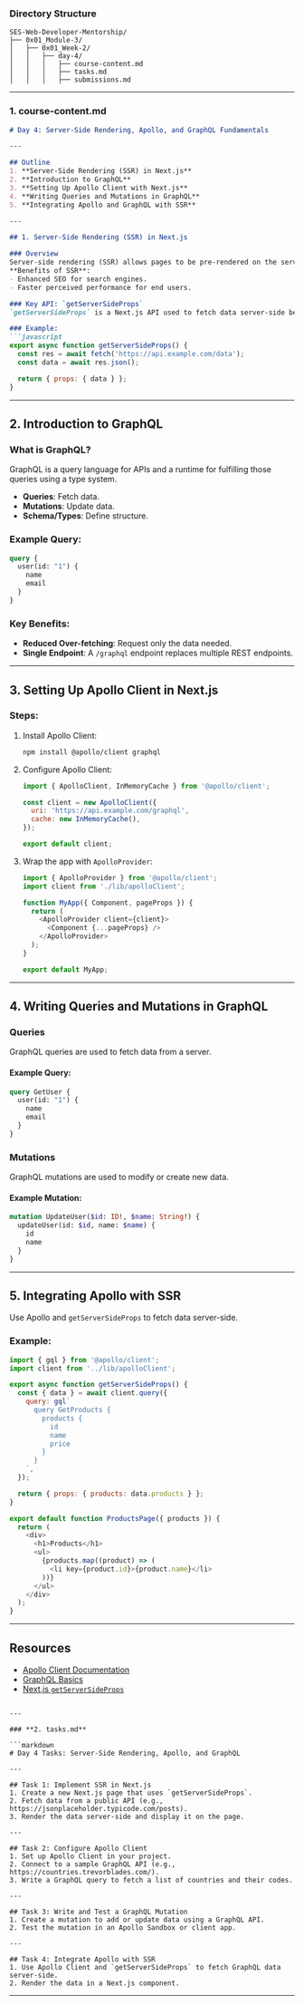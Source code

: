 ### **Directory Structure**

```
SES-Web-Developer-Mentorship/
├── 0x01_Module-3/
│   ├── 0x01_Week-2/
│   │   ├── day-4/
│   │   │   ├── course-content.md
│   │   │   ├── tasks.md
│   │   │   ├── submissions.md
```

---

### **1. course-content.md**

```markdown
# Day 4: Server-Side Rendering, Apollo, and GraphQL Fundamentals

---

## Outline
1. **Server-Side Rendering (SSR) in Next.js**
2. **Introduction to GraphQL**
3. **Setting Up Apollo Client with Next.js**
4. **Writing Queries and Mutations in GraphQL**
5. **Integrating Apollo and GraphQL with SSR**

---

## 1. Server-Side Rendering (SSR) in Next.js

### Overview
Server-side rendering (SSR) allows pages to be pre-rendered on the server and delivered as fully populated HTML to the client.  
**Benefits of SSR**:
- Enhanced SEO for search engines.
- Faster perceived performance for end users.

### Key API: `getServerSideProps`
`getServerSideProps` is a Next.js API used to fetch data server-side before rendering.

### Example:
```javascript
export async function getServerSideProps() {
  const res = await fetch('https://api.example.com/data');
  const data = await res.json();

  return { props: { data } };
}
```

---

## 2. Introduction to GraphQL

### What is GraphQL?
GraphQL is a query language for APIs and a runtime for fulfilling those queries using a type system.  
- **Queries**: Fetch data.
- **Mutations**: Update data.
- **Schema/Types**: Define structure.

### Example Query:
```graphql
query {
  user(id: "1") {
    name
    email
  }
}
```

### Key Benefits:
- **Reduced Over-fetching**: Request only the data needed.
- **Single Endpoint**: A `/graphql` endpoint replaces multiple REST endpoints.

---

## 3. Setting Up Apollo Client in Next.js

### Steps:
1. Install Apollo Client:
   ```bash
   npm install @apollo/client graphql
   ```
2. Configure Apollo Client:
   ```javascript
   import { ApolloClient, InMemoryCache } from '@apollo/client';

   const client = new ApolloClient({
     uri: 'https://api.example.com/graphql',
     cache: new InMemoryCache(),
   });

   export default client;
   ```

3. Wrap the app with `ApolloProvider`:
   ```javascript
   import { ApolloProvider } from '@apollo/client';
   import client from './lib/apolloClient';

   function MyApp({ Component, pageProps }) {
     return (
       <ApolloProvider client={client}>
         <Component {...pageProps} />
       </ApolloProvider>
     );
   }

   export default MyApp;
   ```

---

## 4. Writing Queries and Mutations in GraphQL

### Queries
GraphQL queries are used to fetch data from a server.

#### Example Query:
```graphql
query GetUser {
  user(id: "1") {
    name
    email
  }
}
```

### Mutations
GraphQL mutations are used to modify or create new data.

#### Example Mutation:
```graphql
mutation UpdateUser($id: ID!, $name: String!) {
  updateUser(id: $id, name: $name) {
    id
    name
  }
}
```

---

## 5. Integrating Apollo with SSR

Use Apollo and `getServerSideProps` to fetch data server-side.

### Example:
```javascript
import { gql } from '@apollo/client';
import client from '../lib/apolloClient';

export async function getServerSideProps() {
  const { data } = await client.query({
    query: gql`
      query GetProducts {
        products {
          id
          name
          price
        }
      }
    `,
  });

  return { props: { products: data.products } };
}

export default function ProductsPage({ products }) {
  return (
    <div>
      <h1>Products</h1>
      <ul>
        {products.map((product) => (
          <li key={product.id}>{product.name}</li>
        ))}
      </ul>
    </div>
  );
}
```

---

## Resources
- [Apollo Client Documentation](https://www.apollographql.com/docs/react/)
- [GraphQL Basics](https://graphql.org/learn/)
- [Next.js `getServerSideProps`](https://nextjs.org/docs/basic-features/data-fetching#getserversideprops)
```

---

### **2. tasks.md**

```markdown
# Day 4 Tasks: Server-Side Rendering, Apollo, and GraphQL

---

## Task 1: Implement SSR in Next.js
1. Create a new Next.js page that uses `getServerSideProps`.
2. Fetch data from a public API (e.g., https://jsonplaceholder.typicode.com/posts).
3. Render the data server-side and display it on the page.

---

## Task 2: Configure Apollo Client
1. Set up Apollo Client in your project.
2. Connect to a sample GraphQL API (e.g., https://countries.trevorblades.com/).
3. Write a GraphQL query to fetch a list of countries and their codes.

---

## Task 3: Write and Test a GraphQL Mutation
1. Create a mutation to add or update data using a GraphQL API.
2. Test the mutation in an Apollo Sandbox or client app.

---

## Task 4: Integrate Apollo with SSR
1. Use Apollo Client and `getServerSideProps` to fetch GraphQL data server-side.
2. Render the data in a Next.js component.
```

---

